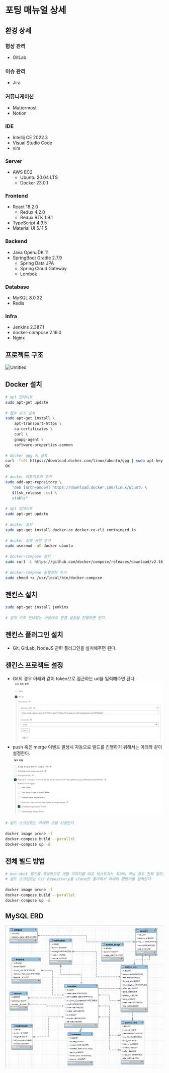 # 포팅 매뉴얼 상세

## 환경 상세

### 형상 관리

- GitLab

### 이슈 관리

- Jira

### 커뮤니케이션

- Mattermost
- Notion

### IDE

- Intellij CE 2022.3
- Visual Studio Code
- vim

### Server

- AWS EC2
  - Ubuntu 20.04 LTS
  - Docker 23.0.1

### Frontend

- React 18.2.0
  - Redux 4.2.0
  - Redux RTK 1.9.1
- TypeScript 4.9.5
- Material UI 5.11.5

### Backend

- Java OpenJDK 11
- SpringBoot Gradle 2.7.9
  - Spring Data JPA
  - Spring Cloud Gateway
  - Lombok

### Database

- MySQL 8.0.32
- Redis 

### Infra

- Jenkins 2.387.1
- docker-compose 2.16.0
- Nginx

## 프로젝트 구조

![Untitled](../README/project_structure.png)


## Docker 설치

```bash
# apt 업데이트
sudo apt-get update

# 필수 요소 설치
sudo apt-get install \
    apt-transport-https \
    ca-certificates \
    curl \
    gnupg-agent \
    software-properties-common

# docker gpg 키 설치
curl -fsSL https://download.docker.com/linux/ubuntu/gpg | sudo apt-key add -
OK

# docker 레포지토리 추가
sudo add-apt-repository \
   "deb [arch=amd64] https://download.docker.com/linux/ubuntu \
   $(lsb_release -cs) \
   stable"

# apt 업데이트
sudo apt-get update

# docker 설치
sudo apt-get install docker-ce docker-ce-cli containerd.io

# docker 실행 권한 추가
sudo usermod -aG docker ubuntu

# docker-compose 설치
sudo curl -L https://github.com/docker/compose/releases/download/v2.16.0/docker-compose-`uname -s`-`uname -m` -o /usr/local/bin/docker-compose

# docker-compose 실행권한 추가
sudo chmod +x /usr/local/bin/docker-compose
```

## 젠킨스 설치

```bash
sudo apt-get install jenkins

# 설치 이후 안내되는 내용대로 환경 설정을 진행하면 된다.
```

## 젠킨스 플러그인 설치

- Git, GitLab, NodeJS 관련 플러그인을 설치해주면 된다.

## 젠킨스 프로젝트 설정

- Git의 경우 아래와 같이 token으로 접근하는 url을 입력해주면 된다.
  ![Untitled](../README/jenkins_1.png)
- push 혹은 merge 이벤트 발생시 자동으로 빌드를 진행하기 위해서는 아래와 같이 설정한다.
  ![Untitled](../README/jenkins_2.png)

```bash
# 빌드 스크립트는 아래의 것을 사용한다

docker image prune -f
docker-compose build --parallel
docker-compose up -d
```

## 전체 빌드 방법

```bash
# one-shot 빌드를 제공하므로 개별 이미지를 따로 테스트하는 목적이 아닐 경우 전체 빌드를 권장한다.
# 빌드 스크립트는 Git Repository를 clone한 폴더에서 아래의 명령어를 입력한다

docker image prune -f
docker-compose build --parallel
docker-compose up -d
```



## MySQL ERD

![erd.png](../README/erd.png)


